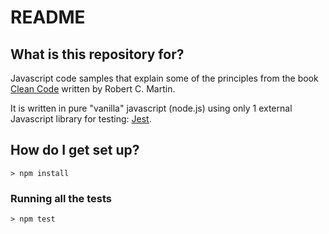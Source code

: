 # README #

## What is this repository for? ##

Javascript code samples that explain some of the principles from the book [Clean Code](https://www.amazon.com/Clean-Code-Handbook-Software-Craftsmanship/dp/0132350882) written by Robert C. Martin.

It is written in pure "vanilla" javascript (node.js) using only 1 external Javascript library for testing: [Jest](https://jestjs.io/docs/en/getting-started).

## How do I get set up? ##

`> npm install`

### Running all the tests ###

`> npm test`